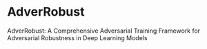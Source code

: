 # AdverRobust

AdverRobust: A Comprehensive Adversarial Training Framework for Adversarial Robustness in Deep Learning Models
